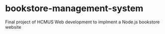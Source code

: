 # bookstore-management-system
 Final project of HCMUS Web development to implment a Node.js bookstore website

